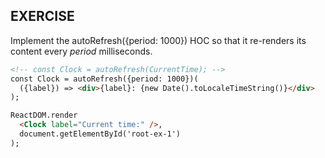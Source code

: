 EXERCISE
---

Implement the autoRefresh({period: 1000}) HOC so that it re-renders its content every _period_ milliseconds.

````html
<!-- const Clock = autoRefresh(CurrentTime); -->
const Clock = autoRefresh({period: 1000})(
  ({label}) => <div>{label}: {new Date().toLocaleTimeString()}</div>
);

ReactDOM.render
  <Clock label="Current time:" />,
  document.getElementById('root-ex-1')
);
````
